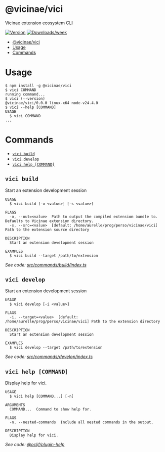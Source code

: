 # @vicinae/vici

Vicinae extension ecosystem CLI

[![Version](https://img.shields.io/npm/v/@vicinae/vici.svg)](https://npmjs.org/package/@vicinae/vici)
[![Downloads/week](https://img.shields.io/npm/dw/@vicinae/vici.svg)](https://npmjs.org/package/@vicinae/vici)

<!-- toc -->
* [@vicinae/vici](#vicinaevici)
* [Usage](#usage)
* [Commands](#commands)
<!-- tocstop -->

# Usage

<!-- usage -->
```sh-session
$ npm install -g @vicinae/vici
$ vici COMMAND
running command...
$ vici (--version)
@vicinae/vici/0.0.0 linux-x64 node-v24.4.0
$ vici --help [COMMAND]
USAGE
  $ vici COMMAND
...
```
<!-- usagestop -->

# Commands

<!-- commands -->
* [`vici build`](#vici-build)
* [`vici develop`](#vici-develop)
* [`vici help [COMMAND]`](#vici-help-command)

## `vici build`

Start an extension development session

```
USAGE
  $ vici build [-o <value>] [-s <value>]

FLAGS
  -o, --out=<value>  Path to output the compiled extension bundle to. Defaults to Vicinae extension directory.
  -s, --src=<value>  [default: /home/aurelle/prog/perso/vicinae/vici] Path to the extension source directory

DESCRIPTION
  Start an extension development session

EXAMPLES
  $ vici build --target /path/to/extension
```

_See code: [src/commands/build/index.ts](https://github.com/vicinaehq/vici/blob/v0.0.0/src/commands/build/index.ts)_

## `vici develop`

Start an extension development session

```
USAGE
  $ vici develop [-i <value>]

FLAGS
  -i, --target=<value>  [default: /home/aurelle/prog/perso/vicinae/vici] Path to the extension directory

DESCRIPTION
  Start an extension development session

EXAMPLES
  $ vici develop --target /path/to/extension
```

_See code: [src/commands/develop/index.ts](https://github.com/vicinaehq/vici/blob/v0.0.0/src/commands/develop/index.ts)_

## `vici help [COMMAND]`

Display help for vici.

```
USAGE
  $ vici help [COMMAND...] [-n]

ARGUMENTS
  COMMAND...  Command to show help for.

FLAGS
  -n, --nested-commands  Include all nested commands in the output.

DESCRIPTION
  Display help for vici.
```

_See code: [@oclif/plugin-help](https://github.com/oclif/plugin-help/blob/v6.2.32/src/commands/help.ts)_
<!-- commandsstop -->
